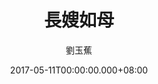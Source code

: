 ---
issue: 223
title: 長嫂如母
author: 劉玉蕉
language: 大埔
date: 2017-05-11T00:00:00.000+08:00
topic: 抒懷
difficulty: 2
wikidata: Q98096088
wikidata_link: https://www.wikidata.org/wiki/Q98096088
---
